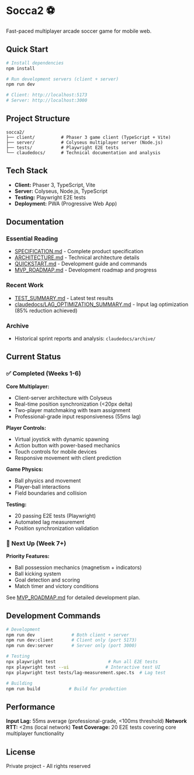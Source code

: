 # Socca2 ⚽

Fast-paced multiplayer arcade soccer game for mobile web.

## Quick Start

```bash
# Install dependencies
npm install

# Run development servers (client + server)
npm run dev

# Client: http://localhost:5173
# Server: http://localhost:3000
```

## Project Structure

```
socca2/
├── client/          # Phaser 3 game client (TypeScript + Vite)
├── server/          # Colyseus multiplayer server (Node.js)
├── tests/           # Playwright E2E tests
└── claudedocs/      # Technical documentation and analysis
```

## Tech Stack

- **Client:** Phaser 3, TypeScript, Vite
- **Server:** Colyseus, Node.js, TypeScript
- **Testing:** Playwright E2E tests
- **Deployment:** PWA (Progressive Web App)

## Documentation

### Essential Reading
- [SPECIFICATION.md](SPECIFICATION.md) - Complete product specification
- [ARCHITECTURE.md](ARCHITECTURE.md) - Technical architecture details
- [QUICKSTART.md](QUICKSTART.md) - Development guide and commands
- [MVP_ROADMAP.md](MVP_ROADMAP.md) - Development roadmap and progress

### Recent Work
- [TEST_SUMMARY.md](TEST_SUMMARY.md) - Latest test results
- [claudedocs/LAG_OPTIMIZATION_SUMMARY.md](claudedocs/LAG_OPTIMIZATION_SUMMARY.md) - Input lag optimization (85% reduction achieved)

### Archive
- Historical sprint reports and analysis: `claudedocs/archive/`

## Current Status

### ✅ Completed (Weeks 1-6)

**Core Multiplayer:**
- Client-server architecture with Colyseus
- Real-time position synchronization (<20px delta)
- Two-player matchmaking with team assignment
- Professional-grade input responsiveness (55ms lag)

**Player Controls:**
- Virtual joystick with dynamic spawning
- Action button with power-based mechanics
- Touch controls for mobile devices
- Responsive movement with client prediction

**Game Physics:**
- Ball physics and movement
- Player-ball interactions
- Field boundaries and collision

**Testing:**
- 20 passing E2E tests (Playwright)
- Automated lag measurement
- Position synchronization validation

### 🚧 Next Up (Week 7+)

**Priority Features:**
- Ball possession mechanics (magnetism + indicators)
- Ball kicking system
- Goal detection and scoring
- Match timer and victory conditions

See [MVP_ROADMAP.md](MVP_ROADMAP.md) for detailed development plan.

## Development Commands

```bash
# Development
npm run dev              # Both client + server
npm run dev:client       # Client only (port 5173)
npm run dev:server       # Server only (port 3000)

# Testing
npx playwright test                    # Run all E2E tests
npx playwright test --ui              # Interactive test UI
npx playwright test tests/lag-measurement.spec.ts  # Lag test

# Building
npm run build           # Build for production
```

## Performance

**Input Lag:** 55ms average (professional-grade, <100ms threshold)
**Network RTT:** <2ms (local network)
**Test Coverage:** 20 E2E tests covering core multiplayer functionality

## License

Private project - All rights reserved
